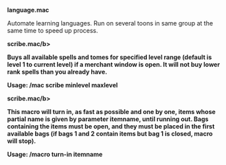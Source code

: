 <h><b>language.mac</b></h>

Automate learning languages. Run on several toons in same group at the same time to speed up process.

<h><b>scribe.mac/b></h>

Buys all available spells and tomes for specified level range (default is level 1 to current level) if a merchant window is open. It will not buy lower rank spells than you already have.

Usage: /mac scribe minlevel maxlevel

<h><b>scribe.mac/b></h>

This macro will turn in, as fast as possible and one by one, items whose partial name is given by parameter itemname, until running out. Bags containing the items must be open, and they must be placed in the first available bags (if bags 1 and 2 contain items but bag 1 is closed, macro will stop).

Usage: /macro turn-in itemname 
